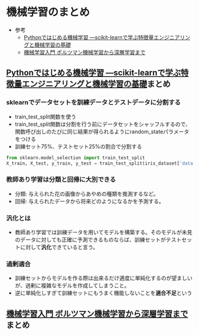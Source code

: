 # 機械学習のまとめ
- 参考
  - [Pythonではじめる機械学習 ―scikit-learnで学ぶ特徴量エンジニアリングと機械学習の基礎](https://www.amazon.co.jp/Python%E3%81%A7%E3%81%AF%E3%81%98%E3%82%81%E3%82%8B%E6%A9%9F%E6%A2%B0%E5%AD%A6%E7%BF%92-%E2%80%95scikit-learn%E3%81%A7%E5%AD%A6%E3%81%B6%E7%89%B9%E5%BE%B4%E9%87%8F%E3%82%A8%E3%83%B3%E3%82%B8%E3%83%8B%E3%82%A2%E3%83%AA%E3%83%B3%E3%82%B0%E3%81%A8%E6%A9%9F%E6%A2%B0%E5%AD%A6%E7%BF%92%E3%81%AE%E5%9F%BA%E7%A4%8E-Andreas-C-Muller/dp/4873117984)
  - [機械学習入門 ボルツマン機械学習から深層学習まで](https://www.amazon.co.jp/gp/product/4274219984/ref=ppx_yo_dt_b_asin_title_o08_s00?ie=UTF8&psc=1)

## [Pythonではじめる機械学習 ―scikit-learnで学ぶ特徴量エンジニアリングと機械学習の基礎](https://www.amazon.co.jp/Python%E3%81%A7%E3%81%AF%E3%81%98%E3%82%81%E3%82%8B%E6%A9%9F%E6%A2%B0%E5%AD%A6%E7%BF%92-%E2%80%95scikit-learn%E3%81%A7%E5%AD%A6%E3%81%B6%E7%89%B9%E5%BE%B4%E9%87%8F%E3%82%A8%E3%83%B3%E3%82%B8%E3%83%8B%E3%82%A2%E3%83%AA%E3%83%B3%E3%82%B0%E3%81%A8%E6%A9%9F%E6%A2%B0%E5%AD%A6%E7%BF%92%E3%81%AE%E5%9F%BA%E7%A4%8E-Andreas-C-Muller/dp/4873117984)まとめ

### sklearnでデータセットを訓練データとテストデータに分割する
- train_test_split関数を使う
- train_test_split関数は分割を行う前にデータセットをシャッフルするので、関数呼び出しのたびに同じ結果が得られるようにrandom_stateパラメータをつける
- 訓練セット75%、テストセット25%の割合で分割する

```python
from sklearn.model_selection import train_test_split
X_train, X_test, y_train, y_test = train_test_split(iris_dataset['data'], iris_dataset['target'], random_state=0)
```

### 教師あり学習は分類と回帰に大別できる
- 分類: 与えられた花の画像からあやめの種類を推測するなど。
- 回帰: 与えられたデータから将来どのようになるかを予測する。

### 汎化とは
- 教師あり学習では訓練データを用いてモデルを構築する。そのモデルが未見のデータに対しても正確に予測できるものならば、訓練セットがテストセットに対して**汎化**できていると言う。

### 過剰適合
- 訓練セットからモデルを作る際は出来るだけ適度に単純化するのが望ましいが、過剰に複雑なモデルを作成してしまうこと。
- 逆に単純化しすぎて訓練セットにもうまく機能しないことを**適合不足**という

## [機械学習入門 ボルツマン機械学習から深層学習まで](https://www.amazon.co.jp/gp/product/4274219984/ref=ppx_yo_dt_b_asin_title_o08_s00?ie=UTF8&psc=1)まとめ
